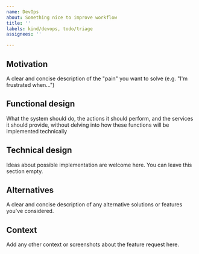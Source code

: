```yaml
---
name: DevOps
about: Something nice to improve workflow
title: ''
labels: kind/devops, todo/triage
assignees: ''

---
```


## Motivation

A clear and concise description of the "pain" you want to solve (e.g. "I'm frustrated when...")

## Functional design

What the system should do, the actions it should perform, and the services it should provide, without delving into how these functions will be implemented technically

## Technical design

Ideas about possible implementation are welcome here. You can leave this section empty.

## Alternatives

A clear and concise description of any alternative solutions or features you've considered.

## Context

Add any other context or screenshots about the feature request here.
